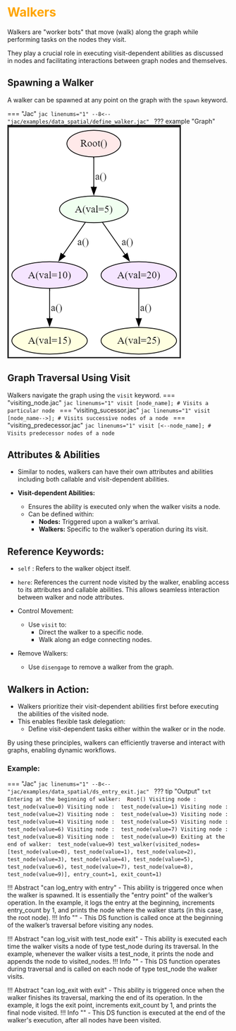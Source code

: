 # <span style="color: orange">Walkers</span>
Walkers are "worker bots" that move (walk) along the graph while performing tasks on the nodes they visit.

They play a crucial role in executing visit-dependent abilities as discussed in nodes and facilitating interactions between graph nodes and themselves.

## Spawning a Walker
A walker can be spawned at any point on the graph with the ```spawn``` keyword.

=== "Jac"
    ```jac linenums="1"
    --8<-- "jac/examples/data_spatial/define_walker.jac"
    ```
??? example "Graph"
    ![Image](assets/define_walker.png)

## Graph Traversal Using Visit
Walkers navigate the graph using the ```visit``` keyword.
=== "visiting_node.jac"
    ```jac linenums="1"
        visit [node_name]; # Visits a particular node
    ```
=== "visiting_sucessor.jac"
    ```jac linenums="1"
        visit [node_name-->]; # Visits successive nodes of a node
    ```
=== "visiting_predecessor.jac"
    ```jac linenums="1"
        visit [<--node_name]; # Visits predecessor nodes of a node
    ```
## Attributes & Abilities
- Similar to nodes, walkers can have their own attributes and abilities including both callable and visit-dependent abilities.

- **Visit-dependent Abilities:**
    - Ensures the ability is executed only when the walker visits a node.
    - Can be defined within:
        - **Nodes:** Triggered upon a walker's arrival.
        - **Walkers:**  Specific to the walker’s operation during its visit.
## Reference Keywords:
- ```self``` : Refers to the walker object itself.
- ```here```: References the current node visited by the walker, enabling access to its attributes and callable abilities.
    This allows seamless interaction between walker and node attributes.

- Control Movement:
    - Use ```visit``` to:
        - Direct the walker to a specific node.
        - Walk along an edge connecting nodes.

- Remove Walkers:
    - Use ```disengage``` to remove a walker from the graph.

## Walkers in Action:
- Walkers prioritize their visit-dependent abilities first before executing the abilities of the visited node.
- This enables flexible task delegation:
    - Define visit-dependent tasks either within the walker or in the node.

By using these principles, walkers can efficiently traverse and interact with graphs, enabling dynamic workflows.

### Example:
=== "Jac"
    ```jac linenums="1"
    --8<-- "jac/examples/data_spatial/ds_entry_exit.jac"
    ```
??? tip "Output"
    ```txt
    Entering at the beginning of walker:  Root()
    Visiting node :  test_node(value=0)
    Visiting node :  test_node(value=1)
    Visiting node :  test_node(value=2)
    Visiting node :  test_node(value=3)
    Visiting node :  test_node(value=4)
    Visiting node :  test_node(value=5)
    Visiting node :  test_node(value=6)
    Visiting node :  test_node(value=7)
    Visiting node :  test_node(value=8)
    Visiting node :  test_node(value=9)
    Exiting at the end of walker:  test_node(value=9)
    test_walker(visited_nodes=[test_node(value=0), test_node(value=1), test_node(value=2), test_node(value=3), test_node(value=4), test_node(value=5), test_node(value=6), test_node(value=7), test_node(value=8), test_node(value=9)], entry_count=1, exit_count=1)
    ```

!!! Abstract  "can log_entry with entry"
    -  This ability is triggered once when the walker is spawned. It is essentially the "entry point" of the walker’s operation.
    In the example, it logs the entry at the beginning, increments entry_count by 1, and prints the node where the walker starts (in this case, the root node).
    !!! Info ""
        - This DS function is called once at the beginning of the walker’s traversal before visiting any nodes.

!!! Abstract "can log_visit with test_node exit"
    - This ability is executed each time the walker visits a node of type test_node during its traversal.
    In the example, whenever the walker visits a test_node, it prints the node and appends the node to visited_nodes.
    !!! Info ""
        - This DS function operates during traversal and is called on each node of type test_node the walker visits.

!!! Abstract "can log_exit with exit"
    - This ability is triggered once when the walker finishes its traversal, marking the end of its operation.
    In the example, it logs the exit point, increments exit_count by 1, and prints the final node visited.
    !!! Info ""
        - This DS function is executed at the end of the walker's execution, after all nodes have been visited.